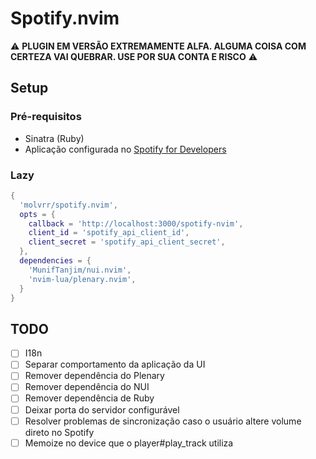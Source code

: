 # Spotify.nvim
:warning: **PLUGIN EM VERSÃO EXTREMAMENTE ALFA. ALGUMA COISA COM CERTEZA VAI QUEBRAR. USE POR SUA CONTA E RISCO** :warning:

## Setup

### Pré-requisitos
- Sinatra (Ruby)
- Aplicação configurada no [Spotify for Developers](https://developer.spotify.com/dashboard)

### Lazy

```lua
{
  'molvrr/spotify.nvim',
  opts = {
    callback = 'http://localhost:3000/spotify-nvim',
    client_id = 'spotify_api_client_id',
    client_secret = 'spotify_api_client_secret',
  },
  dependencies = {
    'MunifTanjim/nui.nvim',
    'nvim-lua/plenary.nvim',
  }
}
```

## TODO
- [ ] I18n
- [ ] Separar comportamento da aplicação da UI
- [ ] Remover dependência do Plenary
- [ ] Remover dependência do NUI
- [ ] Remover dependência de Ruby
- [ ] Deixar porta do servidor configurável
- [ ] Resolver problemas de sincronização caso o usuário altere volume direto no Spotify
- [ ] Memoize no device que o player#play_track utiliza
